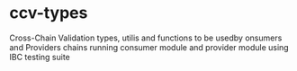 # ccv-types

Cross-Chain Validation types, utilis and functions to be usedby onsumers and Providers chains running consumer module and provider module using IBC testing suite 


